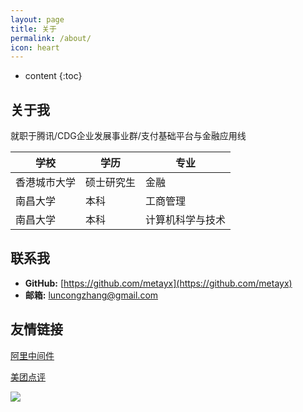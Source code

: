 ```yaml
---
layout: page
title: 关于
permalink: /about/
icon: heart
---
```


* content
{:toc}

## 关于我

就职于腾讯/CDG企业发展事业群/支付基础平台与金融应用线

|  学校   | 学历  | 专业  |
|  ----  | ----  | ----   |
| 香港城市大学 | 硕士研究生  | 金融  |
| 南昌大学  | 本科  | 工商管理  |
| 南昌大学  | 本科  | 计算机科学与技术  |

## 联系我

* **GitHub:** [https://github.com/metayx](https://github.com/metayx)
* **邮箱:** luncongzhang@gmail.com

## 友情链接


[阿里中间件](http://jm.taobao.org/)

[美团点评](https://tech.meituan.com/)

![](https://i.loli.net/2018/07/23/5b558352b739a.jpg)

